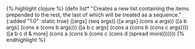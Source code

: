 {% highlight clojure %}
(defn list*
  "Creates a new list containing the items prepended to the rest, the
  last of which will be treated as a sequence."
  {:added "1.0"
   :static true}
  ([args] (seq args))
  ([a args] (cons a args))
  ([a b args] (cons a (cons b args)))
  ([a b c args] (cons a (cons b (cons c args))))
  ([a b c d & more]
     (cons a (cons b (cons c (cons d (spread more)))))))
{% endhighlight %}

